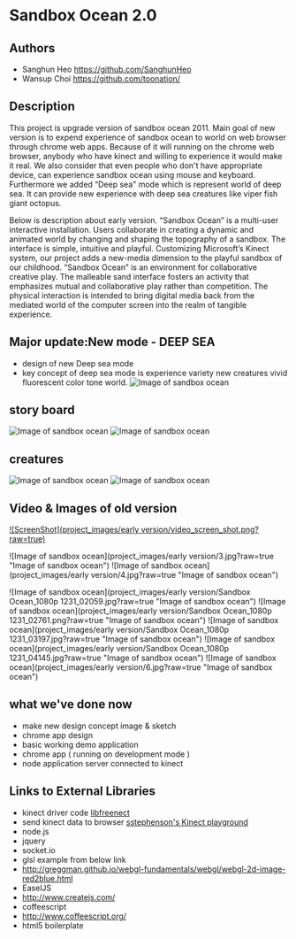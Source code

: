# Sandbox Ocean 2.0

## Authors
- Sanghun Heo  https://github.com/SanghunHeo
- Wansup Choi  https://github.com/toonation/

## Description
This project is upgrade version of sandbox ocean 2011. Main goal of new version is to expend experience of sandbox ocean to world on web browser through chrome web apps. Because of it will running on the chrome web browser, anybody who have kinect and willing to experience it would make it real. We also consider that even people who don't have appropriate device, can experience sandbox ocean using mouse and keyboard. Furthermore we added “Deep sea" mode which is represent world of deep sea. It can provide new experience with deep sea creatures like viper fish giant octopus.

Below is description about early version. “Sandbox Ocean” is a multi-user interactive installation. Users collaborate in creating a dynamic and animated world by changing and shaping the topography of a sandbox. The interface is simple, intuitive and playful. Customizing Microsoft’s Kinect system, our project adds a new-media dimension to the playful sandbox of our childhood. “Sandbox Ocean” is an environment for collaborative creative play. The malleable sand interface fosters an activity that emphasizes mutual and collaborative play rather than competition. The physical interaction is intended to bring digital media back from the mediated world of the computer screen into the realm of tangible experience.


## Major update:New mode - DEEP SEA
 * design of new Deep sea mode
 * key concept of deep sea mode is experience variety new creatures vivid fluorescent color tone world.
![Image of sandbox ocean](project_images/post/common/deep-sea.jpg?raw=true "Image of sandbox ocean")

## story board
![Image of sandbox ocean](project_images/post/common/deepsee_sketch_1.png?raw=true "Image of sandbox ocean")
![Image of sandbox ocean](project_images/post/common/deepsee_sketch_2.png?raw=true "Image of sandbox ocean")
## creatures
![Image of sandbox ocean](project_images/post/common/footballinkfishes.jpg?raw=true "Image of sandbox ocean")
![Image of sandbox ocean](project_images/post/common/additional_unit1.jpg?raw=true "Image of sandbox ocean")


## Video & Images of old version
[![ScreenShot](project_images/early version/video_screen_shot.png?raw=true)](http://vimeo.com/34409128)

![Image of sandbox ocean](project_images/early version/3.jpg?raw=true "Image of sandbox ocean")
![Image of sandbox ocean](project_images/early version/4.jpg?raw=true "Image of sandbox ocean")

![Image of sandbox ocean](project_images/early version/Sandbox Ocean_1080p 1231_02059.jpg?raw=true "Image of sandbox ocean")
![Image of sandbox ocean](project_images/early version/Sandbox Ocean_1080p 1231_02761.png?raw=true "Image of sandbox ocean")
![Image of sandbox ocean](project_images/early version/Sandbox Ocean_1080p 1231_03197.jpg?raw=true "Image of sandbox ocean")
![Image of sandbox ocean](project_images/early version/Sandbox Ocean_1080p 1231_04145.jpg?raw=true "Image of sandbox ocean")
![Image of sandbox ocean](project_images/early version/6.jpg?raw=true "Image of sandbox ocean")

## what we've done now
 * make new design concept image & sketch
 * chrome app design
 * basic working demo application
  * chrome app ( running on development mode )
  * node application server connected to kinect

## Links to External Libraries
 * kinect driver code
[libfreenect](https://github.com/OpenKinect/libfreenect "libfreenect github")
 * send kinect data to browser
[sstephenson's Kinect playground](https://github.com/sstephenson/kinect "sstephenson's Kinect playground github")  
 * node.js
 * jquery
 * socket.io
 * glsl example from below link
  * http://greggman.github.io/webgl-fundamentals/webgl/webgl-2d-image-red2blue.html
 * EaselJS
  * http://www.createjs.com/
 * coffeescript
  * http://www.coffeescript.org/
 * html5 boilerplate
